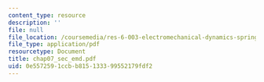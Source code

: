 ```yaml
---
content_type: resource
description: ''
file: null
file_location: /coursemedia/res-6-003-electromechanical-dynamics-spring-2009/0e5572591ccbb815133399552179fdf2_chap07_sec_emd.pdf
file_type: application/pdf
resourcetype: Document
title: chap07_sec_emd.pdf
uid: 0e557259-1ccb-b815-1333-99552179fdf2
---
```

